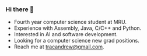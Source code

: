 ### Hi there 👋

* Fourth year computer science student at MRU.
* Experience with Assembly, Java, C/C++ and Python.
* Interested in AI and software development.
* Looking for a computer science new grad positions.
* Reach me at tracandrew@gmail.com.

<!--
**CheekBreek/CheekBreek** is a ✨ _special_ ✨ repository because its `README.md` (this file) appears on your GitHub profile.

Here are some ideas to get you started:

- 🔭 I’m currently working on ...
- 🌱 I’m currently learning ...
- 👯 I’m looking to collaborate on ...
- 🤔 I’m looking for help with ...
- 💬 Ask me about ...
- 📫 How to reach me: ...
- 😄 Pronouns: ...
- ⚡ Fun fact: ...
-->
